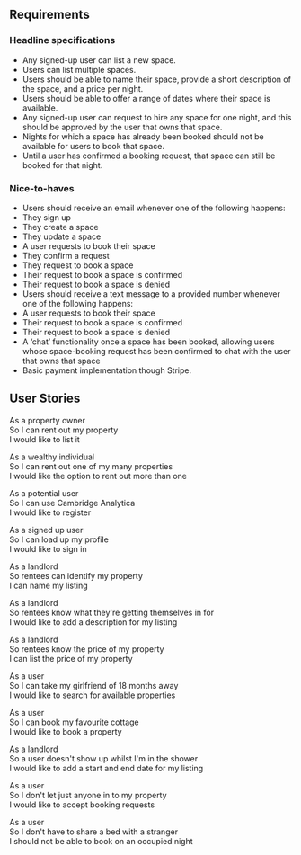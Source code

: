 ## Requirements

### Headline specifications

- Any signed-up user can list a new space.
- Users can list multiple spaces.
- Users should be able to name their space, provide a short description of the space, and a price per night.
- Users should be able to offer a range of dates where their space is available.
- Any signed-up user can request to hire any space for one night, and this should be approved by the user that owns that space.
- Nights for which a space has already been booked should not be available for users to book that space.
- Until a user has confirmed a booking request, that space can still be booked for that night.

### Nice-to-haves

- Users should receive an email whenever one of the following happens:
 - They sign up
 - They create a space
 - They update a space
 - A user requests to book their space
 - They confirm a request
 - They request to book a space
 - Their request to book a space is confirmed
 - Their request to book a space is denied
- Users should receive a text message to a provided number whenever one of the following happens:
 - A user requests to book their space
 - Their request to book a space is confirmed
 - Their request to book a space is denied
- A ‘chat’ functionality once a space has been booked, allowing users whose space-booking request has been confirmed to chat with the user that owns that space
- Basic payment implementation though Stripe.

## User Stories

As a property owner \
So I can rent out my property \
I would like to list it 

As a wealthy individual \
So I can rent out one of my many properties \
I would like the option to rent out more than one 

As a potential user \
So I can use Cambridge Analytica \
I would like to register 

As a signed up user \
So I can load up my profile \
I would like to sign in 

As a landlord \
So rentees can identify my property  
I can name my listing 

As a landlord \
So rentees know what they're getting themselves in for   
I would like to add a description for my listing

As a landlord \
So rentees know the price of my property  
I can list the price of my property 

As a user  
So I can take my girlfriend of 18 months away  
I would like to search for available properties 

As a user   
So I can book my favourite cottage    
I would like to book a property

As a landlord   
So a user doesn't show up whilst I'm in the shower   
I would like to add a start and end date for my listing 

As a user  
So I don't let just anyone in to my property  
I would like to accept booking requests 

As a user    
So I don't have to share a bed with a stranger    
I should not be able to book on an occupied night 



